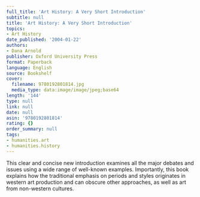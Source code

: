 ```yaml
---
full_title: 'Art History: A Very Short Introduction'
subtitle: null
title: 'Art History: A Very Short Introduction'
topics:
- Art History
date_published: '2004-01-22'
authors:
- Dana Arnold
publisher: Oxford University Press
format: Paperback
language: English
source: Bookshelf
cover:
  filename: 9780192801814.jpg
  media_type: data:image/image/jpeg;base64
length: '144'
type: null
link: null
date: null
asin: '9780192801814'
rating: {}
order_summary: null
tags:
- humanities.art
- humanities.history
---
```

This clear and concise new introduction examines all the major debates and issues using a wide range of well-known examples. Importantly, this book explains how the traditional emphasis on periods and styles originates in western art production and can obscure other approaches, as well as art from non-western cultures.
